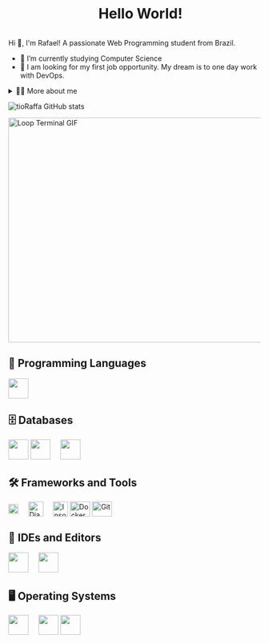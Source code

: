 <!--título-->
<div id="user-content-toc">
  <ul align="center">
    <summary><h1 style="display: inline-block">Hello World!</h1></summary>
</div>

<!-- Presentation -->
<p>
  Hi 👋, I'm Rafael! A passionate Web Programming student from Brazil.

  - 🌱 I’m currently studying Computer Science
  - 🔭 I am looking for my first job opportunity. My dream is to one day work with DevOps.
</p>

<!-- Dropdown -->
<details>
  <summary>👨‍💻 More about me</summary>

  - 💬 I am 22 years old and currently live in Brazil. I am starting to learn English to expand my knowledge and professional opportunities. I am passionate about technology and always looking for new challenges in the world of programming, with a focus on continuous learning. I enjoy exploring new tools and technologies, with an emphasis on back-end development. I believe that learning languages and expanding cultural horizons is a way to enrich my professional and personal experience.
</details>


![tioRaffa GitHub stats](https://github-readme-stats.vercel.app/api?username=tioRaffa&show_icons=true&theme=dark&include_all_commits=true)


<!-- Portfolio -->


<!-- GIF -->
<p align="left">
  <img align="center" src="https://media.giphy.com/media/sOzHwf1DF8h96A5tXU/giphy.gif" width="800" height="450" alt="Loop Terminal GIF">
</p>




## 🧠 Programming Languages
<p>
  <img src="https://cdn.jsdelivr.net/gh/devicons/devicon/icons/python/python-original.svg" width="40" />
</p>


## 🗄️ Databases
<p>
  <img src="https://cdn.jsdelivr.net/gh/devicons/devicon/icons/mysql/mysql-original.svg" width="40" />
  <img src="https://cdn.jsdelivr.net/gh/devicons/devicon/icons/postgresql/postgresql-original.svg" width="40" />
  &nbsp;&nbsp;&nbsp;
  <img src="https://cdn.jsdelivr.net/gh/devicons/devicon/icons/redis/redis-original.svg" width="40" />
</p>


## 🛠️ Frameworks and Tools
<p>
  <img align="center" alt="Django" height="20" src="https://static.djangoproject.com/img/logos/django-logo-negative.svg">
  &nbsp;&nbsp;&nbsp;
  <img align="center" alt="Django REST Framework" height="30" width="30" src="https://cdn-icons-png.flaticon.com/512/10169/10169724.png">
  &nbsp;&nbsp;&nbsp;
  <img align="center" alt="Insomnia" height="30" width="30" src="https://logo.svgcdn.com/l/insomnia.png">
  <img align="center" alt="Docker" height="30" width="40" src="https://cdn.jsdelivr.net/gh/devicons/devicon/icons/docker/docker-original.svg">
  <img align="center" alt="Git" height="30" width="40" src="https://cdn.jsdelivr.net/gh/devicons/devicon/icons/git/git-original.svg">
</p>

## 🧰 IDEs and Editors
<p>
  <img src="https://cdn.jsdelivr.net/gh/devicons/devicon/icons/vscode/vscode-original.svg" width="40" />
  &nbsp;&nbsp;&nbsp;
  <img src="https://cdn.jsdelivr.net/gh/devicons/devicon/icons/pycharm/pycharm-original.svg" width="40" />
</p>

## 🖥️ Operating Systems
<p>
  <img src="https://cdn.jsdelivr.net/gh/devicons/devicon/icons/windows8/windows8-original.svg" width="40" />
  &nbsp;&nbsp;&nbsp;
  <img src="https://cdn.jsdelivr.net/gh/devicons/devicon/icons/fedora/fedora-original.svg" width="40" />
  <img src="https://cdn.jsdelivr.net/gh/devicons/devicon/icons/linux/linux-original.svg" width="40" />
</p>


